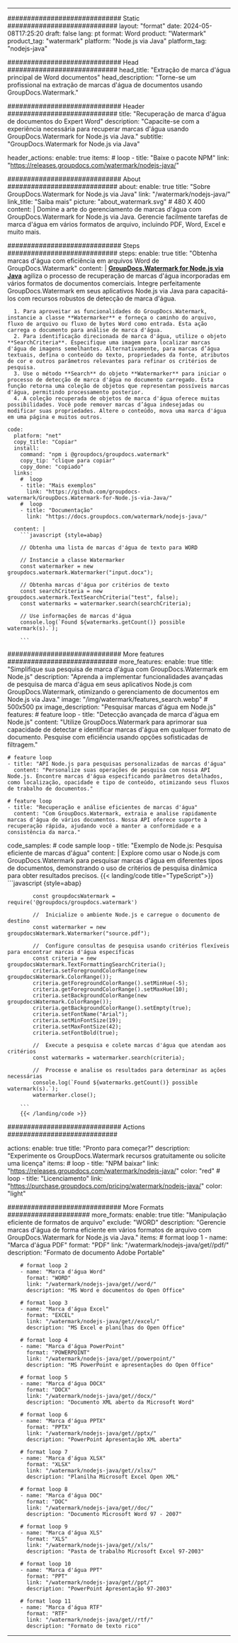 
---
############################# Static ############################
layout: "format"
date:  2024-05-08T17:25:20
draft: false
lang: pt
format: Word
product: "Watermark"
product_tag: "watermark"
platform: "Node.js via Java"
platform_tag: "nodejs-java"

############################# Head ############################
head_title: "Extração de marca d'água principal de Word documentos"
head_description: "Torne-se um profissional na extração de marcas d'água de documentos usando GroupDocs.Watermark."

############################# Header ############################
title: "Recuperação de marca d'água de documentos do Expert Word" 
description: "Capacite-se com a experiência necessária para recuperar marcas d'água usando GroupDocs.Watermark for Node.js via Java."
subtitle: "GroupDocs.Watermark for Node.js via Java" 

header_actions:
  enable: true
  items:
    #  loop
    - title: "Baixe o pacote NPM"
      link: "https://releases.groupdocs.com/watermark/nodejs-java/"
      
############################# About ############################
about:
    enable: true
    title: "Sobre GroupDocs.Watermark for Node.js via Java"
    link: "/watermark/nodejs-java/"
    link_title: "Saiba mais"
    picture: "about_watermark.svg" # 480 X 400
    content: |
       Domine a arte do gerenciamento de marcas d'água com GroupDocs.Watermark for Node.js via Java. Gerencie facilmente tarefas de marca d'água em vários formatos de arquivo, incluindo PDF, Word, Excel e muito mais.

############################# Steps ############################
steps:
    enable: true
    title: "Obtenha marcas d'água com eficiência em arquivos Word de GroupDocs.Watermark"
    content: |
      **[GroupDocs.Watermark for Node.js via Java](https://products.groupdocs.com/watermark/nodejs-java/)** agiliza o processo de recuperação de marcas d'água incorporadas em vários formatos de documentos comerciais. Integre perfeitamente GroupDocs.Watermark em seus aplicativos Node.js via Java para capacitá-los com recursos robustos de detecção de marca d'água.
      
      1. Para aproveitar as funcionalidades do GroupDocs.Watermark, instancie a classe **Watermarker** e forneça o caminho do arquivo, fluxo de arquivo ou fluxo de bytes Word como entrada. Esta ação carrega o documento para análise de marca d'água.
      2. Para identificação direcionada de marca d'água, utilize o objeto **SearchCriteria**. Especifique uma imagem para localizar marcas d'água de imagens semelhantes. Alternativamente, para marcas d’água textuais, defina o conteúdo do texto, propriedades da fonte, atributos de cor e outros parâmetros relevantes para refinar os critérios de pesquisa.
      3. Use o método **Search** do objeto **Watermarker** para iniciar o processo de detecção de marca d'água no documento carregado. Esta função retorna uma coleção de objetos que representam possíveis marcas d'água, permitindo processamento posterior.
      4. A coleção recuperada de objetos de marca d'água oferece muitas possibilidades. Você pode remover marcas d’água indesejadas ou modificar suas propriedades. Altere o conteúdo, mova uma marca d'água em uma página e muitos outros.
   
    code:
      platform: "net"
      copy_title: "Copiar"
      install:
        command: "npm i @groupdocs/groupdocs.watermark"
        copy_tip: "clique para copiar"
        copy_done: "copiado"
      links:
        #  loop
        - title: "Mais exemplos"
          link: "https://github.com/groupdocs-watermark/GroupDocs.Watermark-for-Node.js-via-Java/"
        #  loop
        - title: "Documentação"
          link: "https://docs.groupdocs.com/watermark/nodejs-java/"
          
      content: |
        ```javascript {style=abap}

        // Obtenha uma lista de marcas d'água de texto para WORD

        // Instancie a classe Watermarker
        const watermarker = new groupdocs.watermark.Watermarker("input.docx");
        
        // Obtenha marcas d'água por critérios de texto
        const searchCriteria = new groupdocs.watermark.TextSearchCriteria("test", false);
        const watermarks = watermarker.search(searchCriteria);

        // Use informações de marcas d'água
        console.log(`Found ${watermarks.getCount()} possible watermark(s).`);
        
        ```            

############################# More features ############################
more_features:
  enable: true
  title: "Simplifique sua pesquisa de marca d'água com GroupDocs.Watermark em Node.js"
  description: "Aprenda a implementar funcionalidades avançadas de pesquisa de marca d'água em seus aplicativos Node.js com GroupDocs.Watermark, otimizando o gerenciamento de documentos em Node.js via Java."
  image: "/img/watermark/features_search.webp" # 500x500 px
  image_description: "Pesquisar marcas d'água em Node.js"
  features:
    # feature loop
    - title: "Detecção avançada de marca d'água em Node.js"
      content: "Utilize GroupDocs.Watermark para aprimorar sua capacidade de detectar e identificar marcas d'água em qualquer formato de documento. Pesquise com eficiência usando opções sofisticadas de filtragem."

    # feature loop
    - title: "API Node.js para pesquisas personalizadas de marcas d'água"
      content: "Personalize suas operações de pesquisa com nossa API Node.js. Encontre marcas d'água especificando parâmetros detalhados, como localização, opacidade e tipo de conteúdo, otimizando seus fluxos de trabalho de documentos."

    # feature loop
    - title: "Recuperação e análise eficientes de marcas d'água"
      content: "Com GroupDocs.Watermark, extraia e analise rapidamente marcas d'água de vários documentos. Nossa API oferece suporte à recuperação rápida, ajudando você a manter a conformidade e a consistência da marca."
      
  code_samples:
    # code sample loop
    - title: "Exemplo de Node.js: Pesquisa eficiente de marcas d'água"
      content: |
        Explore como usar o Node.js com GroupDocs.Watermark para pesquisar marcas d'água em diferentes tipos de documentos, demonstrando o uso de critérios de pesquisa dinâmica para obter resultados precisos.
        {{< landing/code title="TypeScript">}}
        ```javascript {style=abap}
        
            const groupdocsWatermark = require('@groupdocs/groupdocs.watermark')

            //  Inicialize o ambiente Node.js e carregue o documento de destino
            const watermarker = new groupdocsWatermark.Watermarker("source.pdf");

            //  Configure consultas de pesquisa usando critérios flexíveis para encontrar marcas d'água específicas
            const criteria = new groupdocsWatermark.TextFormattingSearchCriteria();
            criteria.setForegroundColorRange(new groupdocsWatermark.ColorRange());
            criteria.getForegroundColorRange().setMinHue(-5);
            criteria.getForegroundColorRange().setMaxHue(10);
            criteria.setBackgroundColorRange(new groupdocsWatermark.ColorRange());
            criteria.getBackgroundColorRange().setEmpty(true);
            criteria.setFontName("Arial");
            criteria.setMinFontSize(19);
            criteria.setMaxFontSize(42);
            criteria.setFontBold(true);
  
            //  Execute a pesquisa e colete marcas d'água que atendam aos critérios
            const watermarks = watermarker.search(criteria);

            //  Processe e analise os resultados para determinar as ações necessárias
            console.log(`Found ${watermarks.getCount()} possible watermark(s).`);
            watermarker.close();

        ```
        {{< /landing/code >}}


############################# Actions ############################

actions:
  enable: true
  title: "Pronto para começar?"
  description: "Experimente os GroupDocs.Watermark recursos gratuitamente ou solicite uma licença"
  items:
    #  loop
    - title: "NPM baixar"
      link: "https://releases.groupdocs.com/watermark/nodejs-java/"
      color: "red"
        #  loop
    - title: "Licenciamento"
      link: "https://purchase.groupdocs.com/pricing/watermark/nodejs-java/"
      color: "light"


############################# More Formats #####################
more_formats:
    enable: true
    title: "Manipulação eficiente de formatos de arquivo"
    exclude: "WORD"
    description: "Gerencie marcas d'água de forma eficiente em vários formatos de arquivo com GroupDocs.Watermark for Node.js via Java."
    items: 
        # format loop 1
        - name: "Marca d'água PDF"
          format: "PDF"
          link: "/watermark/nodejs-java/get//pdf/"
          description: "Formato de documento Adobe Portable"

        # format loop 2
        - name: "Marca d'água Word"
          format: "WORD"
          link: "/watermark/nodejs-java/get//word/"
          description: "MS Word e documentos do Open Office"
          
        # format loop 3
        - name: "Marca d'água Excel"
          format: "EXCEL"
          link: "/watermark/nodejs-java/get//excel/"
          description: "MS Excel e planilhas do Open Office"

        # format loop 4
        - name: "Marca d'água PowerPoint"
          format: "POWERPOINT"
          link: "/watermark/nodejs-java/get//powerpoint/"
          description: "MS PowerPoint e apresentações do Open Office"

        # format loop 5
        - name: "Marca d'água DOCX"
          format: "DOCX"
          link: "/watermark/nodejs-java/get//docx/"
          description: "Documento XML aberto da Microsoft Word"
          
        # format loop 6
        - name: "Marca d'água PPTX"
          format: "PPTX"
          link: "/watermark/nodejs-java/get//pptx/"
          description: "PowerPoint Apresentação XML aberta"
          
        # format loop 7
        - name: "Marca d'água XLSX"
          format: "XLSX"
          link: "/watermark/nodejs-java/get//xlsx/"
          description: "Planilha Microsoft Excel Open XML"

        # format loop 8
        - name: "Marca d'água DOC"
          format: "DOC"
          link: "/watermark/nodejs-java/get//doc/"
          description: "Documento Microsoft Word 97 - 2007"

        # format loop 9
        - name: "Marca d'água XLS"
          format: "XLS"
          link: "/watermark/nodejs-java/get//xls/"
          description: "Pasta de trabalho Microsoft Excel 97-2003"

        # format loop 10
        - name: "Marca d'água PPT"
          format: "PPT"
          link: "/watermark/nodejs-java/get//ppt/"
          description: "PowerPoint Apresentação 97-2003"

        # format loop 11
        - name: "Marca d'água RTF"
          format: "RTF"
          link: "/watermark/nodejs-java/get//rtf/"
          description: "Formato de texto rico"

---